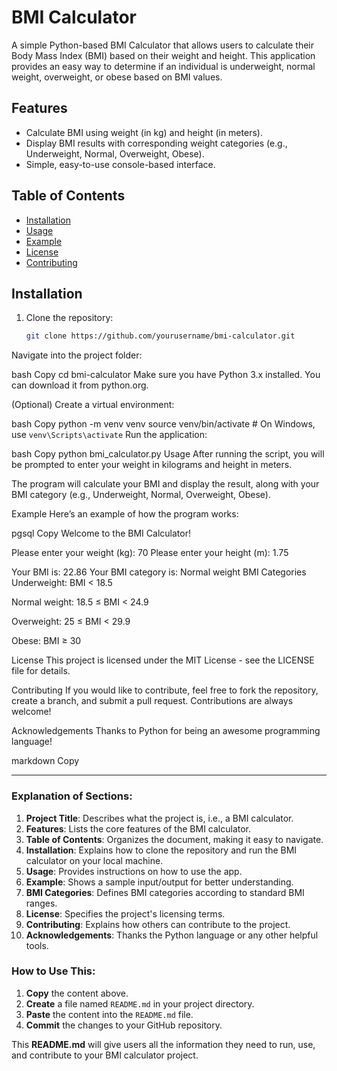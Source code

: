# BMI Calculator

A simple Python-based BMI Calculator that allows users to calculate their Body Mass Index (BMI) based on their weight and height. This application provides an easy way to determine if an individual is underweight, normal weight, overweight, or obese based on BMI values.

## Features

- Calculate BMI using weight (in kg) and height (in meters).
- Display BMI results with corresponding weight categories (e.g., Underweight, Normal, Overweight, Obese).
- Simple, easy-to-use console-based interface.

## Table of Contents

- [Installation](#installation)
- [Usage](#usage)
- [Example](#example)
- [License](#license)
- [Contributing](#contributing)

## Installation

1. Clone the repository:
   ```bash
   git clone https://github.com/yourusername/bmi-calculator.git
Navigate into the project folder:

bash
Copy
cd bmi-calculator
Make sure you have Python 3.x installed. You can download it from python.org.

(Optional) Create a virtual environment:

bash
Copy
python -m venv venv
source venv/bin/activate  # On Windows, use `venv\Scripts\activate`
Run the application:

bash
Copy
python bmi_calculator.py
Usage
After running the script, you will be prompted to enter your weight in kilograms and height in meters.

The program will calculate your BMI and display the result, along with your BMI category (e.g., Underweight, Normal, Overweight, Obese).

Example
Here’s an example of how the program works:

pgsql
Copy
Welcome to the BMI Calculator!

Please enter your weight (kg): 70
Please enter your height (m): 1.75

Your BMI is: 22.86
Your BMI category is: Normal weight
BMI Categories
Underweight: BMI < 18.5

Normal weight: 18.5 ≤ BMI < 24.9

Overweight: 25 ≤ BMI < 29.9

Obese: BMI ≥ 30

License
This project is licensed under the MIT License - see the LICENSE file for details.

Contributing
If you would like to contribute, feel free to fork the repository, create a branch, and submit a pull request. Contributions are always welcome!

Acknowledgements
Thanks to Python for being an awesome programming language!

markdown
Copy

---

### Explanation of Sections:

1. **Project Title**: Describes what the project is, i.e., a BMI calculator.
2. **Features**: Lists the core features of the BMI calculator.
3. **Table of Contents**: Organizes the document, making it easy to navigate.
4. **Installation**: Explains how to clone the repository and run the BMI calculator on your local machine.
5. **Usage**: Provides instructions on how to use the app.
6. **Example**: Shows a sample input/output for better understanding.
7. **BMI Categories**: Defines BMI categories according to standard BMI ranges.
8. **License**: Specifies the project's licensing terms.
9. **Contributing**: Explains how others can contribute to the project.
10. **Acknowledgements**: Thanks the Python language or any other helpful tools.

### How to Use This:

1. **Copy** the content above.
2. **Create** a file named `README.md` in your project directory.
3. **Paste** the content into the `README.md` file.
4. **Commit** the changes to your GitHub repository.

This **README.md** will give users all the information they need to run, use, and contribute to your BMI calculator project.



